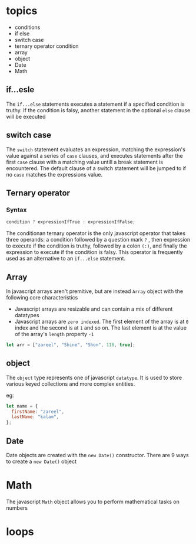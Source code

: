 # topics

- conditions
- if else
- switch case
- ternary operator condition
- array
- object
- Date
- Math

## if...esle

The `if...else` statements executes a statement if a specified condition is truthy. If the condition is falsy, another statement in the optional `else` clause will be executed

## switch case

The `switch` statement evaluates an expression, matching the expression's value against a series of `case` clauses, and executes statements after the first `case` clause with a matching value untill a break statement is encountered. The default clause of a switch statement will be jumped to if no `case` matches the expressions value.

## Ternary operator

### Syntax

```javascript
condition ? expressionIfTrue : expressionIfFalse;
```

The conditionan ternary operator is the only javascript operator that takes three operands: a condition followed by a question mark `?` , then expression to execute if the condition is truthy, followed by a colon `(:)`, and finally the expression to execute if the condition is falsy. This operator is frequently used as an alternative to an `if...else` statement.

## Array

In javascript arrays aren't premitive, but are instead `Array` object with the following core characteristics

- Javascript arrays are resizable and can contain a mix of different datatypes
- Javascript arrays are `zero indexed`. The first element of the array is at `0` index and the second is at `1` and so on. The last element is at the value of the array's `length` property `-1`

```javascript
let arr = ["zareel", "Shine", "Shon", 118, true];
```

## object

The `object` type represents one of javascript `datatype`. It is used to store various keyed collections and more complex entities.

eg:

```javascript
let name = {
  firstName: "zareel",
  lastName: "kalam",
};
```

## Date

Date objects are created with the `new Date()` constructor. There are 9 ways to create a `new Date()` object

# Math

The javascript `Math` object allows you to perform mathematical tasks on numbers

# loops
